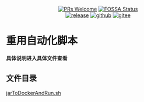 <div align="center">

[![PRs Welcome](https://badgen.net/badge/PRs/welcome/green)](../../pulls)  [![FOSSA Status](https://app.fossa.com/api/projects/git%2Bgithub.com%2Fyanglbme%2Fgitee-pages-action.svg?type=shield)](https://app.fossa.com/projects/git%2Bgithub.com%2Fyanglbme%2Fgitee-pages-action?ref=badge_shield)<br>[![release](https://img.shields.io/github/v/release/tooyi/recode.svg)](../../releases) [![github](https://badgen.net/badge/⭐/GitHub/blue)](https://github.com/tooyi/recode) [![gitee](https://badgen.net/badge/⭐/Gitee/blue)](https://gitee.com/tooyi/recode) 
</div>

# 重用自动化脚本

**具体说明进入具体文件查看**

## 文件目录
[jarToDockerAndRun.sh](https://github.com/tooyi/recode/blob/master/java/jarToDockerAndRun.sh)

